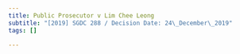 ```yaml
---
title: Public Prosecutor v Lim Chee Leong
subtitle: "[2019] SGDC 288 / Decision Date: 24\_December\_2019"
tags: []

---
```

